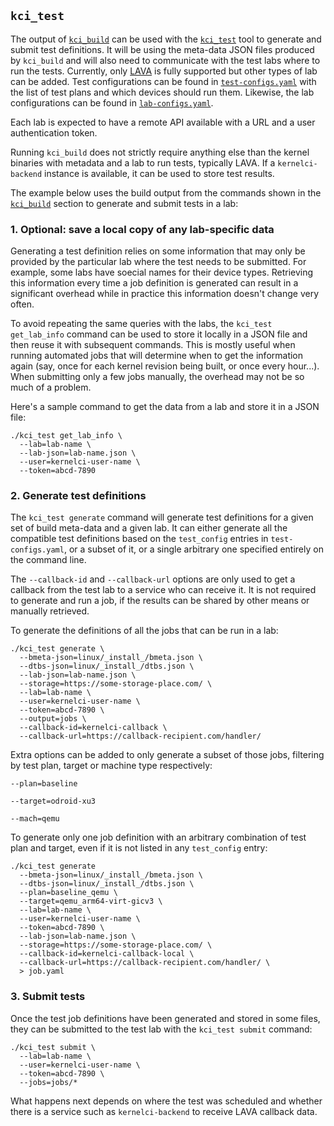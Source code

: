 ## `kci_test`

The output of [`kci_build`](kci_build.md) can be used with the
[`kci_test`](https://github.com/kernelci/kernelci-core/blob/master/kci_test)
tool to generate and submit test definitions.  It will be using the meta-data
JSON files produced by `kci_build` and will also need to communicate with the
test labs where to run the tests.  Currently, only
[LAVA](https://www.lavasoftware.org/) is fully supported but other types of lab
can be added.  Test configurations can be found in
[`test-configs.yaml`](https://github.com/kernelci/kernelci-core/blob/master/test-configs.yaml)
with the list of test plans and which devices should run them.  Likewise, the
lab configurations can be found in
[`lab-configs.yaml`](https://github.com/kernelci/kernelci-core/blob/master/lab-configs.yaml).

Each lab is expected to have a remote API available with a URL and a user
authentication token.

Running `kci_build` does not strictly require anything else than the kernel
binaries with metadata and a lab to run tests, typically LAVA.  If a
`kernelci-backend` instance is available, it can be used to store test results.

The example below uses the build output from the commands shown in the
[`kci_build`](kci_build.md) section to generate and submit tests in a lab:

### 1. Optional: save a local copy of any lab-specific data

Generating a test definition relies on some information that may only be
provided by the particular lab where the test needs to be submitted.  For
example, some labs have soecial names for their device types.  Retrieving this
information every time a job definition is generated can result in a
significant overhead while in practice this information doesn't change very
often.

To avoid repeating the same queries with the labs, the `kci_test get_lab_info`
command can be used to store it locally in a JSON file and then reuse it with
subsequent commands.  This is mostly useful when running automated jobs that
will determine when to get the information again (say, once for each kernel
revision being built, or once every hour...).  When submitting only a few jobs
manually, the overhead may not be so much of a problem.

Here's a sample command to get the data from a lab and store it in a JSON file:

```
./kci_test get_lab_info \
  --lab=lab-name \
  --lab-json=lab-name.json \
  --user=kernelci-user-name \
  --token=abcd-7890
```

### 2. Generate test definitions

The `kci_test generate` command will generate test definitions for a given set
of build meta-data and a given lab.  It can either generate all the compatible
test definitions based on the `test_config` entries in `test-configs.yaml`, or
a subset of it, or a single arbitrary one specified entirely on the command
line.

The `--callback-id` and `--callback-url` options are only used to get a
callback from the test lab to a service who can receive it.  It is not required
to generate and run a job, if the results can be shared by other means or
manually retrieved.

To generate the definitions of all the jobs that can be run in a lab:

```
./kci_test generate \
  --bmeta-json=linux/_install_/bmeta.json \
  --dtbs-json=linux/_install_/dtbs.json \
  --lab-json=lab-name.json \
  --storage=https://some-storage-place.com/ \
  --lab=lab-name \
  --user=kernelci-user-name \
  --token=abcd-7890 \
  --output=jobs \
  --callback-id=kernelci-callback \
  --callback-url=https://callback-recipient.com/handler/
```

Extra options can be added to only generate a subset of those jobs, filtering
by test plan, target or machine type respectively:

```
--plan=baseline
```

```
--target=odroid-xu3
```

```
--mach=qemu
```

To generate only one job definition with an arbitrary combination of test plan
and target, even if it is not listed in any `test_config` entry:

```
./kci_test generate
  --bmeta-json=linux/_install_/bmeta.json \
  --dtbs-json=linux/_install_/dtbs.json \
  --plan=baseline_qemu \
  --target=qemu_arm64-virt-gicv3 \
  --lab=lab-name \
  --user=kernelci-user-name \
  --token=abcd-7890 \
  --lab-json=lab-name.json \
  --storage=https://some-storage-place.com/ \
  --callback-id=kernelci-callback-local \
  --callback-url=https://callback-recipient.com/handler/ \
  > job.yaml
```

### 3. Submit tests

Once the test job definitions have been generated and stored in some files,
they can be submitted to the test lab with the `kci_test submit` command:

```
./kci_test submit \
  --lab=lab-name \
  --user=kernelci-user-name \
  --token=abcd-7890 \
  --jobs=jobs/*
```

What happens next depends on where the test was scheduled and whether there is
a service such as `kernelci-backend` to receive LAVA callback data.
